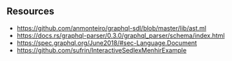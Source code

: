 ## Resources

* https://github.com/anmonteiro/graphql-sdl/blob/master/lib/ast.ml
* https://docs.rs/graphql-parser/0.3.0/graphql_parser/schema/index.html
* https://spec.graphql.org/June2018/#sec-Language.Document
* https://github.com/sufrin/InteractiveSedlexMenhirExample